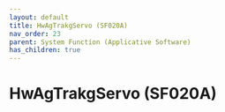 ```yaml
---
layout: default
title: HwAgTrakgServo (SF020A)
nav_order: 23
parent: System Function (Applicative Software)
has_children: true
---
```

# HwAgTrakgServo (SF020A)
